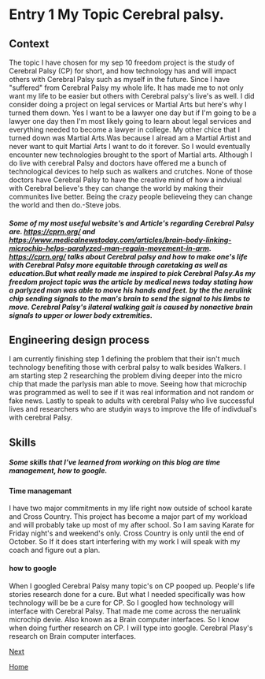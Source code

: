 # Entry 1 My Topic Cerebral palsy. 
## Context
The topic I have chosen for my sep 10 freedom project is the study of Cerebral Palsy (CP) for short, and how technology has and will impact others with Cerebral Palsy such as myself in the future. Since I have "suffered" from Cerebral Palsy my whole life. It has made me to not only want my life to be easier  but others with Cerebral palsy's live's as well. I did consider doing a project on legal services or Martial Arts but here's why I turned them down. Yes I want to be a lawyer one day but if I'm going to be a lawyer one day then I'm most likely going to learn about legal services and everything needed to become a lawyer in college. My other chice that I turned down was Martial Arts.Was because I alread am a Martial Artist and never want to quit Martial Arts I want to do it forever. So I would eventually encounter new technologies brought to the sport of Martial arts.  Although I do live with cerebral Palsy and doctors have offered me a bunch of technological devices to help such as walkers and crutches. None of those doctors have Cerebral Palsy to have the creative mind of how a indviual with Cerebral believe's they can change the world by making their communites live better. Being the crazy people believeing they can change the world and then do.-Steve jobs.
#####  Some of my most useful website's and Article's regarding Cerebral Palsy are. https://cprn.org/ and https://www.medicalnewstoday.com/articles/brain-body-linking-microchip-helps-paralyzed-man-regain-movement-in-arm. https://cprn.org/ talks about Cerebral palsy and how to make one's life with Cerebral Palsy more equitable through caretaking as well as education.But what really made me inspired to pick Cerebral Palsy.As my freedom project topic was the article by medical news today stating how a parlyzed man  was able to move his hands and feet. by the the nerulink chip sending signals to the man's brain to send the signal to his limbs to move. Cerebral Palsy's ilateral walking gait is caused by nonactive brain signals to upper or lower body  extremities.

## Engineering design process 
I am currently finishing step 1 defining the problem that their isn't much technology benefiting those with cerbral palsy to walk besides Walkers. I am  starting step 2 researching the problem diving deeper into the micro chip that made the parlysis man able to move. Seeing how that microchip was programmed as well to see if it was real information and not random or fake news. Lastly to speak to adults with cerebral Palsy who live successful lives and researchers who are studyin ways to improve the life of indivdual's with cerebral Palsy.

## Skills
##### Some skills that I’ve learned from working on this blog are time management, how to google.
#### Time managemant 
I have two major commitments in my life right now outside of school karate and Cross Country. This project has become a major part of my workload and will probably take up most of my after school. So I am saving Karate for Friday night's and weekend's only. Cross Country is only until the end of October. So If it does start interfering with my work I will speak with my coach and figure out a plan. 
#### how to google 
When I googled Cerebral Palsy many topic's on CP pooped up. People's life stories research done for a cure. But what I needed specifically was how technology will be be a cure for CP. So I googled how technology will interface with Cerebral Palsy. That made me come across the nerualink microchip devie. Also known as a Brain computer interfaces. So I know when doing further research on CP. I will type into google. Cerebral Plasy's research on Brain computer interfaces. 





[Next](entry02.md)

[Home](../README.md)
